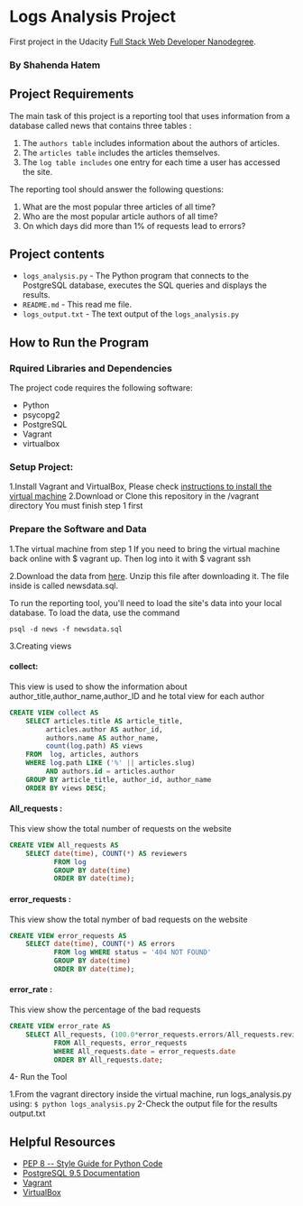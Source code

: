 # Logs Analysis Project
First project in the Udacity [Full Stack Web Developer Nanodegree](https://www.udacity.com/course/full-stack-web-developer-nanodegree--nd004).
### By Shahenda Hatem

## Project Requirements
The main task of this project is a reporting tool that uses information from a database called news that contains
three tables :

1. The `authors table` includes information about the authors of articles.
2. The `articles table` includes the articles themselves.
3. The `log table includes` one entry for each time a user has accessed the site.

The reporting tool should answer the following questions:

1. What are the most popular three articles of all time?
2. Who are the most popular article authors of all time?
3. On which days did more than 1% of requests lead to errors?

## Project contents

* `logs_analysis.py` - The Python program that connects to the PostgreSQL database, executes the SQL queries and displays the results.
* `README.md` - This read me file.
* `logs_output.txt` - The text output of the `logs_analysis.py`

## How to Run the Program

### Rquired Libraries and Dependencies

The project code requires the following software:

* Python
* psycopg2
* PostgreSQL
* Vagrant
* virtualbox

### Setup Project:

1.Install Vagrant and VirtualBox, Please check [instructions to install the virtual machine](https://classroom.udacity.com/courses/ud197/lessons/3423258756/concepts/14c72fe3-e3fe-4959-9c4b-467cf5b7c3a0)
2.Download or Clone this repository in the /vagrant directory You must finish step 1 first

### Prepare the Software and Data

1.The virtual machine from step 1
If you need to bring the virtual machine back online with $ vagrant up. Then log into it with $ vagrant ssh

2.Download the data from [here](https://d17h27t6h515a5.cloudfront.net/topher/2016/August/57b5f748_newsdata/newsdata.zip).
Unzip this file after downloading it. The file inside is called newsdata.sql.

To run the reporting tool, you'll need to load the site's data into your local database. To load the data, use the command

```psql -d news -f newsdata.sql```

3.Creating views

#### collect:		
This view is used to show the information about author_title,author_name,author_ID and he total view for each author

````sql
CREATE VIEW collect AS
    SELECT articles.title AS article_title,
         articles.author AS author_id,
         authors.name AS author_name,
         count(log.path) AS views
    FROM  log, articles, authors
    WHERE log.path LIKE ('%' || articles.slug)
         AND authors.id = articles.author
    GROUP BY article_title, author_id, author_name
    ORDER BY views DESC;
````  

#### All_requests :
This view show the total number of requests on the website

````sql
CREATE VIEW All_requests AS
    SELECT date(time), COUNT(*) AS reviewers
		   FROM log 
		   GROUP BY date(time)
		   ORDER BY date(time);
````

#### error_requests :
This view show the total nymber of bad requests on the website

````sql
CREATE VIEW error_requests AS
	SELECT date(time), COUNT(*) AS errors
		   FROM log WHERE status = '404 NOT FOUND' 
		   GROUP BY date(time) 
		   ORDER BY date(time);
````
#### error_rate :
This view show the percentage of the bad requests 

````sql
CREATE VIEW error_rate AS
	SELECT All_requests, (100.0*error_requests.errors/All_requests.reviewers) AS percentage
		   FROM All_requests, error_requests
		   WHERE All_requests.date = error_requests.date
		   ORDER BY All_requests.date;
````

4- Run the Tool

1.From the vagrant directory inside the virtual machine, run logs_analysis.py using:
`$ python logs_analysis.py`
2-Check the output file for the results output.txt


## Helpful Resources

* [PEP 8 -- Style Guide for Python Code](https://www.python.org/dev/peps/pep-0008/)
* [PostgreSQL 9.5 Documentation](https://www.postgresql.org/docs/9.5/static/index.html)
* [Vagrant](https://www.vagrantup.com/downloads)
* [VirtualBox](https://www.virtualbox.org/wiki/Downloads)
